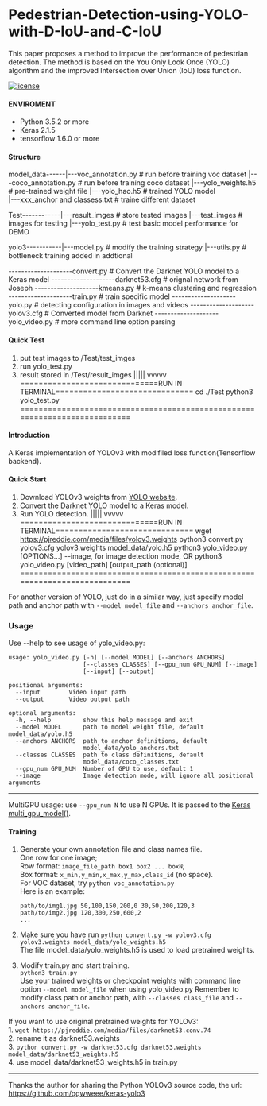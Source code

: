 # Pedestrian-Detection-using-YOLO-with-D-IoU-and-C-IoU
This paper proposes a method to improve the performance of pedestrian detection. The method is based on the You Only Look Once (YOLO) algorithm and the improved Intersection over Union (IoU) loss function.
 
 
[![license](https://img.shields.io/github/license/mashape/apistatus.svg)](LICENSE)

####  ENVIROMENT
- Python 3.5.2 or more 
- Keras 2.1.5
- tensorflow 1.6.0 or more

####  Structure

model_data------|---voc_annotation.py               # run before training voc dataset
                |---coco_annotation.py              # run before training coco dataset
                |---yolo_weights.h5                 # pre-trained weight file
                |---yolo_hao.h5                     # trained YOLO model      
                |---xxx_anchor and classess.txt     # traine different dataset  

Test------------|---result_imges                    # store tested images
                |---test_imges                      # images for testing
                |---yolo_test.py                    # test basic model performance for DEMO

yolo3-----------|---model.py                        # modify the training strategy
                |---utils.py                        # bottleneck training added in addtional 
                 
--------------------convert.py                      # Convert the Darknet YOLO model to a Keras model
--------------------darknet53.cfg                   # orignal network from Joseph
--------------------kmeans.py                       # k-means clustering and regression
--------------------train.py                        # train specific model
--------------------yolo.py                         # detecting configuration in images and videos
--------------------yolov3.cfg                      # Converted model from Darknet
--------------------yolo_video.py                   # more command line option parsing 




####  Quick Test

1. put test images to /Test/test_imges
2. run yolo_test.py
3. result stored in /Test/result_imges
       |||||
       vvvvv
==============================RUN IN TERMINAL==============================
cd ./Test
python3 yolo_test.py
===========================================================================


####  Introduction

A Keras implementation of YOLOv3 with modifiled loss function(Tensorflow backend).


####  Quick Start

1. Download YOLOv3 weights from [YOLO website](https://pjreddie.com/darknet/yolo/).
2. Convert the Darknet YOLO model to a Keras model. 
3. Run YOLO detection.
       |||||
       vvvvv
==============================RUN IN TERMINAL==============================
wget https://pjreddie.com/media/files/yolov3.weights
python3 convert.py yolov3.cfg yolov3.weights model_data/yolo.h5
python3 yolo_video.py [OPTIONS...] --image, for image detection mode, OR
python3 yolo_video.py [video_path] [output_path (optional)]
===========================================================================

For another version of YOLO, just do in a similar way, just specify model path and anchor path with `--model model_file` and `--anchors anchor_file`.


### Usage
Use --help to see usage of yolo_video.py:
```
usage: yolo_video.py [-h] [--model MODEL] [--anchors ANCHORS]
                     [--classes CLASSES] [--gpu_num GPU_NUM] [--image]
                     [--input] [--output]

positional arguments:
  --input        Video input path
  --output       Video output path

optional arguments:
  -h, --help         show this help message and exit
  --model MODEL      path to model weight file, default model_data/yolo.h5
  --anchors ANCHORS  path to anchor definitions, default
                     model_data/yolo_anchors.txt
  --classes CLASSES  path to class definitions, default
                     model_data/coco_classes.txt
  --gpu_num GPU_NUM  Number of GPU to use, default 1
  --image            Image detection mode, will ignore all positional arguments
```
---

MultiGPU usage: use `--gpu_num N` to use N GPUs. It is passed to the [Keras multi_gpu_model()](https://keras.io/utils/#multi_gpu_model).

####  Training

1. Generate your own annotation file and class names file.  
    One row for one image;  
    Row format: `image_file_path box1 box2 ... boxN`;  
    Box format: `x_min,y_min,x_max,y_max,class_id` (no space).  
    For VOC dataset, try `python voc_annotation.py`  
    Here is an example:
    ```
    path/to/img1.jpg 50,100,150,200,0 30,50,200,120,3
    path/to/img2.jpg 120,300,250,600,2
    ...
    ```

2. Make sure you have run `python convert.py -w yolov3.cfg yolov3.weights model_data/yolo_weights.h5`  
    The file model_data/yolo_weights.h5 is used to load pretrained weights.

3. Modify train.py and start training.  
    `python3 train.py`  
    Use your trained weights or checkpoint weights with command line option `--model model_file` when using yolo_video.py
    Remember to modify class path or anchor path, with `--classes class_file` and `--anchors anchor_file`.

If you want to use original pretrained weights for YOLOv3:  
    1. `wget https://pjreddie.com/media/files/darknet53.conv.74`  
    2. rename it as darknet53.weights  
    3. `python convert.py -w darknet53.cfg darknet53.weights model_data/darknet53_weights.h5`  
    4. use model_data/darknet53_weights.h5 in train.py

---
 


Thanks the author for sharing the Python YOLOv3 source code, the url: https://github.com/qqwweee/keras-yolo3
